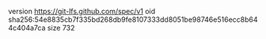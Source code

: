 version https://git-lfs.github.com/spec/v1
oid sha256:54e8835cb7f335bd268db9fe8107333dd8051be98746e516ecc8b644c404a7ca
size 732
